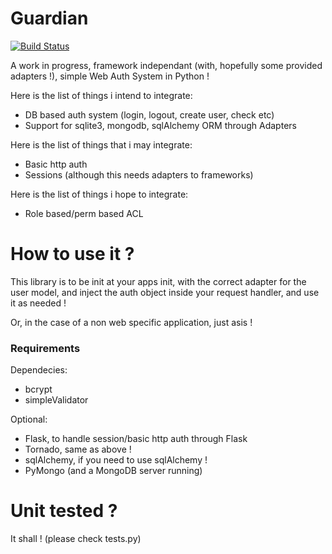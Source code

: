 Guardian
========

[![Build Status](https://travis-ci.org/markleent/Guardian.png?branch=master)](https://travis-ci.org/markleent/Guardian)

A work in progress, framework independant (with, hopefully some provided adapters !), simple Web Auth System in Python !

Here is the list of things i intend to integrate:
- DB based auth system (login, logout, create user, check etc)
- Support for sqlite3, mongodb, sqlAlchemy ORM through Adapters

Here is the list of things that i may integrate:
- Basic http auth
- Sessions (although this needs adapters to frameworks)

Here is the list of things i hope to integrate:
- Role based/perm based ACL


How to use it ?
===============

This library is to be init at your apps init, with the correct adapter for the user model, and inject the auth object inside your request handler, and use it as needed !

Or, in the case of a non web specific application, just asis !

### Requirements ###

Dependecies:
- bcrypt
- simpleValidator

Optional:
- Flask, to handle session/basic http auth through Flask
- Tornado, same as above !
- sqlAlchemy, if you need to use sqlAlchemy !
- PyMongo (and a MongoDB server running)



Unit tested ?
=============

It shall ! (please check tests.py)